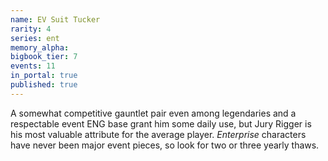 ```yaml
---
name: EV Suit Tucker
rarity: 4
series: ent
memory_alpha:
bigbook_tier: 7
events: 11
in_portal: true
published: true
---
```


A somewhat competitive gauntlet pair even among legendaries and a respectable event ENG base grant him some daily use, but Jury Rigger is his most valuable attribute for the average player. _Enterprise_ characters have never been major event pieces, so look for two or three yearly thaws.
